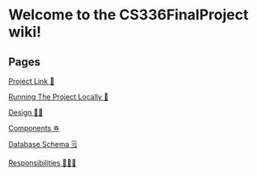 # Welcome to the CS336FinalProject wiki!

## Pages
[Project Link 🔗]()

[Running The Project Locally 🚀]()

[Design 👨‍💻](https://github.com/Elilewis327/CS336FinalProject/wiki/Design)

[Components ♽](https://github.com/Elilewis327/CS336FinalProject/wiki/Components)

[Database Schema 🗒️](https://github.com/Elilewis327/CS336FinalProject/wiki/Database-Schema)

[Responsibilities 🙋🙋‍♂️](https://github.com/Elilewis327/CS336FinalProject/wiki/Responsibilities)


